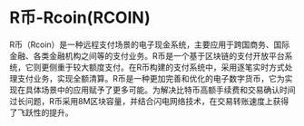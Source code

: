 # 

# R币-Rcoin(RCOIN)

R币（Rcoin）是一种远程支付场景的电子现金系统，主要应用于跨国商务、国际金融、各类金融机构之间等的支付业务。R币是一个基于区块链的支付开放平台系统，它则更侧重于较大额度支付。在R币构建的支付系统中，采用逐笔实时方式处理支付业务，实现全额清算。R币是一种更加完善和优化的电子数字货币，它为实现在具体场景中的应用赋予了更多可能。为解决比特币高额手续费和交易确认时间过长问题，R币采用8M区块容量，并结合闪电网络技术，在交易转账速度上获得了飞跃性的提升。


